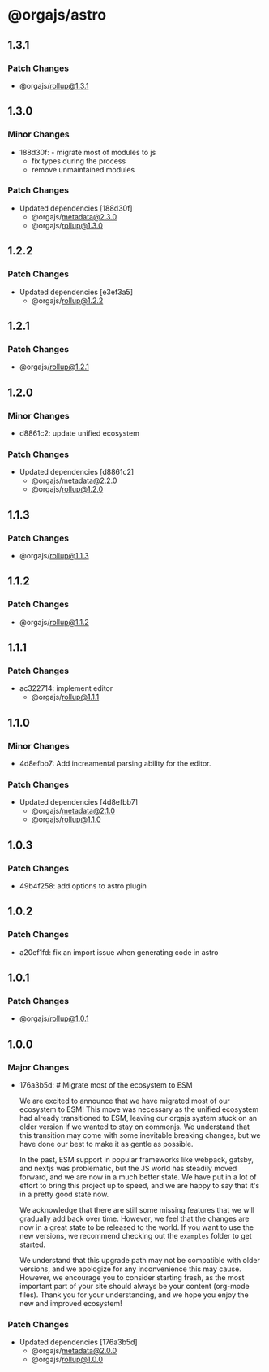 # @orgajs/astro

## 1.3.1

### Patch Changes

- @orgajs/rollup@1.3.1

## 1.3.0

### Minor Changes

- 188d30f: - migrate most of modules to js
  - fix types during the process
  - remove unmaintained modules

### Patch Changes

- Updated dependencies [188d30f]
  - @orgajs/metadata@2.3.0
  - @orgajs/rollup@1.3.0

## 1.2.2

### Patch Changes

- Updated dependencies [e3ef3a5]
  - @orgajs/rollup@1.2.2

## 1.2.1

### Patch Changes

- @orgajs/rollup@1.2.1

## 1.2.0

### Minor Changes

- d8861c2: update unified ecosystem

### Patch Changes

- Updated dependencies [d8861c2]
  - @orgajs/metadata@2.2.0
  - @orgajs/rollup@1.2.0

## 1.1.3

### Patch Changes

- @orgajs/rollup@1.1.3

## 1.1.2

### Patch Changes

- @orgajs/rollup@1.1.2

## 1.1.1

### Patch Changes

- ac322714: implement editor
  - @orgajs/rollup@1.1.1

## 1.1.0

### Minor Changes

- 4d8efbb7: Add increamental parsing ability for the editor.

### Patch Changes

- Updated dependencies [4d8efbb7]
  - @orgajs/metadata@2.1.0
  - @orgajs/rollup@1.1.0

## 1.0.3

### Patch Changes

- 49b4f258: add options to astro plugin

## 1.0.2

### Patch Changes

- a20ef1fd: fix an import issue when generating code in astro

## 1.0.1

### Patch Changes

- @orgajs/rollup@1.0.1

## 1.0.0

### Major Changes

- 176a3b5d: # Migrate most of the ecosystem to ESM

  We are excited to announce that we have migrated most of our ecosystem to ESM! This move was necessary as the unified ecosystem had already transitioned to ESM, leaving our orgajs system stuck on an older version if we wanted to stay on commonjs. We understand that this transition may come with some inevitable breaking changes, but we have done our best to make it as gentle as possible.

  In the past, ESM support in popular frameworks like webpack, gatsby, and nextjs was problematic, but the JS world has steadily moved forward, and we are now in a much better state. We have put in a lot of effort to bring this project up to speed, and we are happy to say that it's in a pretty good state now.

  We acknowledge that there are still some missing features that we will gradually add back over time. However, we feel that the changes are now in a great state to be released to the world. If you want to use the new versions, we recommend checking out the `examples` folder to get started.

  We understand that this upgrade path may not be compatible with older versions, and we apologize for any inconvenience this may cause. However, we encourage you to consider starting fresh, as the most important part of your site should always be your content (org-mode files). Thank you for your understanding, and we hope you enjoy the new and improved ecosystem!

### Patch Changes

- Updated dependencies [176a3b5d]
  - @orgajs/metadata@2.0.0
  - @orgajs/rollup@1.0.0
